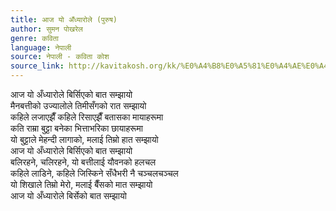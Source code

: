 ```yaml
---
title: आज यो अँध्यारोले (पुरुष)
author: सुमन पोखरेल
genre: कविता
language: नेपाली
source: नेपाली - कविता कोश
source_link: http://kavitakosh.org/kk/%E0%A4%B8%E0%A5%81%E0%A4%AE%E0%A4%A8_%E0%A4%AA%E0%A5%8B%E0%A4%96%E0%A4%B0%E0%A5%87%E0%A4%B2
---
```


आज यो अँध्यारोले बिर्सिएको बात सम्झायो  
मैनबत्तीको उज्यालोले तिमीसँगको रात सम्झायो  
कहिले लजाएझैँ कहिले रिसाएझैँ बतासका मायाहरूमा  
कति राम्रा बुट्टा बनेका भित्ताभरिका छायाहरूमा  
यो बुट्टाले मेहन्दी लागाको, मलाई तिम्रो हात सम्झायो  
आज यो अँध्यारोले बिर्सिएको बात सम्झायो  
बलिरहने, चलिरहने, यो बत्तीलाई यौवनको हलचल  
कहिले लाडिने, कहिले जिस्किने सँधैभरी नै चञ्चलचञ्चल  
यो शिखाले तिम्रो मेरो, मलाई बैँसको मात सम्झायो  
आज यो अँध्यारोले बिर्सेको बात सम्झायो

